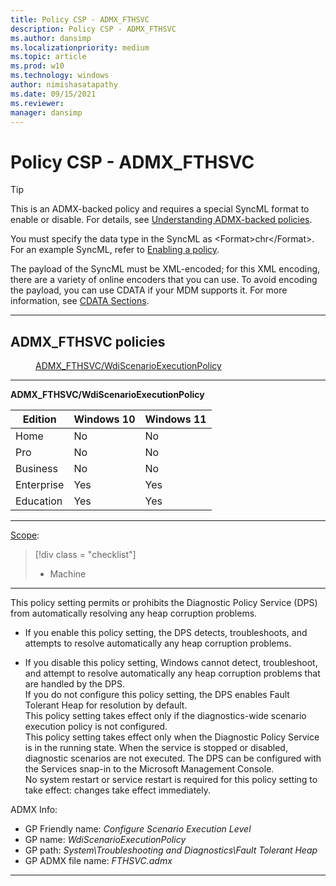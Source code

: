 ```yaml
---
title: Policy CSP - ADMX_FTHSVC
description: Policy CSP - ADMX_FTHSVC
ms.author: dansimp
ms.localizationpriority: medium
ms.topic: article
ms.prod: w10
ms.technology: windows
author: nimishasatapathy
ms.date: 09/15/2021
ms.reviewer: 
manager: dansimp
---
```


# Policy CSP - ADMX_FTHSVC

> [!TIP]
> This is an ADMX-backed policy and requires a special SyncML format to enable or disable.  For details, see [Understanding ADMX-backed policies](./understanding-admx-backed-policies.md).
> 
> You must specify the data type in the SyncML as &lt;Format&gt;chr&lt;/Format&gt;. For an example SyncML, refer to [Enabling a policy](./understanding-admx-backed-policies.md#enabling-a-policy).
> 
> The payload of the SyncML must be XML-encoded; for this XML encoding, there are a variety of online encoders that you can use. To avoid encoding the payload, you can use CDATA if your MDM supports it.  For more information, see [CDATA Sections](http://www.w3.org/TR/REC-xml/#sec-cdata-sect).

<hr/>

<!--Policies-->
## ADMX_FTHSVC policies  

<dl>
  <dd>
    <a href="#admx-fthsvc-wdiscenarioexecutionpolicy">ADMX_FTHSVC/WdiScenarioExecutionPolicy</a>
  </dd>
</dl>

<hr/>

<!--Policy-->
<a href="" id="admx-fthsvc-wdiscenarioexecutionpolicy"></a>**ADMX_FTHSVC/WdiScenarioExecutionPolicy**  

<!--SupportedSKUs-->

|Edition|Windows 10|Windows 11|
|--- |--- |--- |
|Home|No|No|
|Pro|No|No|
|Business|No|No|
|Enterprise|Yes|Yes|
|Education|Yes|Yes|

<!--/SupportedSKUs-->
<hr/>

<!--Scope-->
[Scope](./policy-configuration-service-provider.md#policy-scope):

> [!div class = "checklist"]
> * Machine

<hr/>

<!--/Scope-->
<!--Description-->
This policy setting permits or prohibits the Diagnostic Policy Service (DPS) from automatically resolving any heap corruption problems.  

- If you enable this policy setting, the DPS detects, troubleshoots, and attempts to resolve automatically any heap corruption problems.  

- If you disable this policy setting, Windows cannot detect, troubleshoot, and attempt to resolve automatically any heap corruption problems that are handled by the DPS.  
If you do not configure this policy setting, the DPS enables Fault Tolerant Heap for resolution by default.  
This policy setting takes effect only if the diagnostics-wide scenario execution policy is not configured.  
This policy setting takes effect only when the Diagnostic Policy Service is in the running state. When the service is stopped or disabled, diagnostic scenarios are not executed. 
The DPS can be configured with the Services snap-in to the Microsoft Management Console.  
No system restart or service restart is required for this policy setting to take effect: changes take effect immediately.

<!--/Description-->

<!--ADMXBacked-->
ADMX Info:  
-   GP Friendly name: *Configure Scenario Execution Level*
-   GP name: *WdiScenarioExecutionPolicy*
-   GP path: *System\Troubleshooting and Diagnostics\Fault Tolerant Heap*
-   GP ADMX file name: *FTHSVC.admx*

<!--/ADMXBacked-->
<!--/Policy-->

<hr/>

<!--/Policies-->

